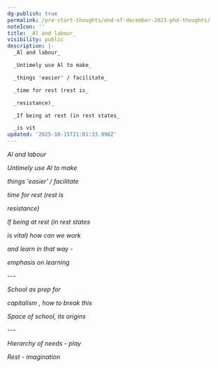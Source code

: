 ```yaml
---
dg-publish: true
permalink: /pre-start-thoughts/end-of-december-2023-phd-thoughts/
noteIcon: ''
title: _Al and labour_
visibility: public
description: |-
  _Al and labour_

  _Untimely use Al to make_

  _things 'easier' / facilitate_

  _time for rest (rest is_

  _resistance)_

  _If being at rest (in rest states_

  _is vit
updated: '2025-10-15T21:01:33.998Z'
---
```


_Al and labour_

_Untimely use Al to make_

_things 'easier' / facilitate_

_time for rest (rest is_

_resistance)_

_If being at rest (in rest states_

_is vital) how can we work_

_and learn in that way -_

_emphasis on learning_

_---_

_School as prep for_

_capitalism , how to break this_

_Space of school, its origins_

_---_

_Hierarchy of needs - play_

_Rest - imagination_
